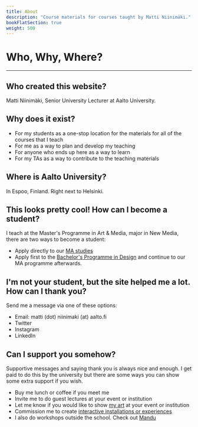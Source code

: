 ```yaml
---
title: About
description: "Course materials for courses taught by Matti Niinimäki."
bookFlatSection: true
weight: 500
---
```


# Who, Why, Where?

---

## Who created this website?

Matti Niinimäki, Senior University Lecturer at Aalto University.

## Why does it exist?

- For my students as a one-stop location for the materials for all of the courses that I teach
- For me as a way to plan and develop my teaching
- For anyone who ends up here as a way to learn
- For my TAs as a way to contribute to the teaching materials

## Where is Aalto University?

In Espoo, Finland. Right next to Helsinki.

## This looks pretty cool! How can I become a student?

I teach at the Master's Programme in Art & Media, major in New Media, there are two ways to become a student:

- Apply directly to our [MA studies](https://www.aalto.fi/en/study-options/masters-programme-in-art-and-media-new-media)
- Apply first to the [Bachelor's Programme in Design](https://www.aalto.fi/en/study-options/bachelors-programme-in-design) and continue to our MA programme afterwards.

## I'm not your student, but the site helped me a lot. How can I thank you?

Send me a message via one of these options:

- Email: matti (dot) niinimaki (at) aalto.fi
- Twitter
- Instagram
- LinkedIn

## Can I support you somehow?

Supportive messages and saying thank you is always nice and enough. I get paid to do this by the university but there are some ways you can show some extra support if you wish.

- Buy me lunch or coffee if you meet me
- Invite me to do guest lectures at your event or institution
- Let me know if you would like to show [my art](https://www.mansteri.com/) at your event or institution
- Commission me to create [interactive installations or experiences](https://www.mansteri.com/)
- I also do workshops outside the school. Check out [Mandu](https://www.mandu.fi/)